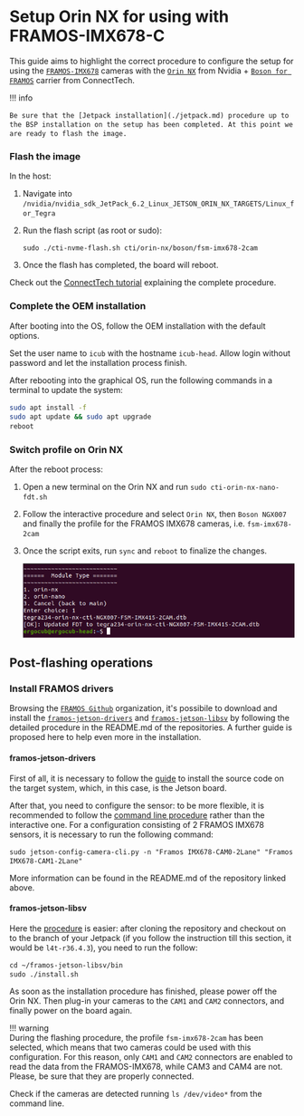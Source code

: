 # Setup Orin NX for using with FRAMOS-IMX678-C

This guide aims to highlight the correct procedure to configure the setup for using the [`FRAMOS-IMX678`](https://framos.com/products/modules/fsmgo-modules/fsmgo-with-imx678-sensor-and-110-hfov-lens-27361/) cameras with the [`Orin NX`](https://www.nvidia.com/it-it/autonomous-machines/embedded-systems/jetson-orin/) from Nvidia + [`Boson for FRAMOS`](https://connecttech.com/product/boson-for-framos-carrier-board-for-nvidia-jetson-xavier-nx/) carrier from ConnectTech.

!!! info

    Be sure that the [Jetpack installation](./jetpack.md) procedure up to the BSP installation on the setup has been completed. At this point we are ready to flash the image.

### Flash the image

In the host:

1. Navigate into `/nvidia/nvidia_sdk_JetPack_6.2_Linux_JETSON_ORIN_NX_TARGETS/Linux_for_Tegra`
2. Run the flash script (as root or sudo):

   ```
   sudo ./cti-nvme-flash.sh cti/orin-nx/boson/fsm-imx678-2cam
   ```

3. Once the flash has completed, the board will reboot.

Check out the [ConnectTech tutorial](https://connecttech.com/resource-center/kdb373/) explaining the complete procedure.

### Complete the OEM installation
After booting into the OS, follow the OEM installation with the default options.

Set the user name to `icub` with the hostname `icub-head`. Allow login without password and let the installation process finish.

After rebooting into the graphical OS, run the following commands in a terminal to update the system:

```bash
sudo apt install -f
sudo apt update && sudo apt upgrade
reboot
```

### Switch profile on Orin NX
After the reboot process:

1. Open a new terminal on the Orin NX and run `sudo cti-orin-nx-nano-fdt.sh`
2. Follow the interactive procedure and select `Orin NX`, then `Boson NGX007` and finally the profile for the FRAMOS IMX678 cameras, i.e. `fsm-imx678-2cam`
3. Once the script exits, run `sync` and `reboot` to finalize the changes.

    ![post-flash](../img/post-flash.png)

## Post-flashing operations

### Install FRAMOS drivers

Browsing the [`FRAMOS Github`](https://github.com/framosimaging) organization, it's possibile to download and install the [`framos-jetson-drivers`](https://github.com/framosimaging/framos-jetson-drivers/blob/l4t-r36.4.3/README.md) and [`framos-jetson-libsv`](https://github.com/framosimaging/framos-jetson-libsv/wiki/Clone,-Install-and-Run-on-target-system(Jetson-platform)) by following the detailed procedure in the README.md of the repositories. A further guide is proposed here to help even more in the installation.

#### framos-jetson-drivers

First of all, it is necessary to follow the [guide](https://github.com/framosimaging/framos-jetson-drivers/wiki/Clone,-Compile-and-Install-on-target-system(Jetson-platform)) to install the source code on the target system, which, in this case, is the Jetson board.

After that, you need to configure the sensor: to be more flexible, it is recommended to follow the [command line procedure](https://github.com/framosimaging/framos-jetson-drivers/wiki/Command-line-version) rather than the interactive one. For a configuration consisting of 2 FRAMOS IMX678 sensors, it is necessary to run the following command:

```
sudo jetson-config-camera-cli.py -n "Framos IMX678-CAM0-2Lane" "Framos IMX678-CAM1-2Lane"
```

More information can be found in the README.md of the repository linked above.

#### framos-jetson-libsv

Here the [procedure](https://github.com/framosimaging/framos-jetson-libsv/wiki/Clone,-Install-and-Run-on-target-system(Jetson-platform)) is easier: after cloning the repository and checkout on to the branch of your Jetpack (if you follow the instruction till this section, it would be `l4t-r36.4.3`), you need to run the follow:

```
cd ~/framos-jetson-libsv/bin
sudo ./install.sh
```

As soon as the installation procedure has finished, please power off the Orin NX. Then plug-in your cameras to the `CAM1` and `CAM2` connectors, and finally power on the board again.

!!! warning  
    During the flashing procedure, the profile `fsm-imx678-2cam` has been selected, which means that two cameras could be used with this configuration. For this reason, only `CAM1` and `CAM2` connectors are enabled to read the data from the FRAMOS-IMX678, while CAM3 and CAM4 are not. Please, be sure that they are properly connected.

Check if the cameras are detected running `ls /dev/video*` from the command line.